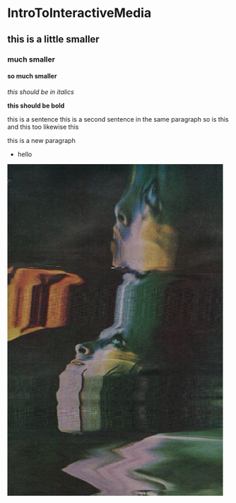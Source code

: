 # IntroToInteractiveMedia

## this is a little smaller

### much smaller

#### so much smaller

*this should be in italics*

**this should be bold**

this is a sentence
this is a second sentence in the same paragraph
so is this
and this too
likewise 
this

this is a new paragraph

- hello

![](_.jpg)
